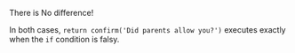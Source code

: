 There is No difference!

In both cases, `return confirm('Did parents allow you?')` executes exactly when the `if` condition is falsy.